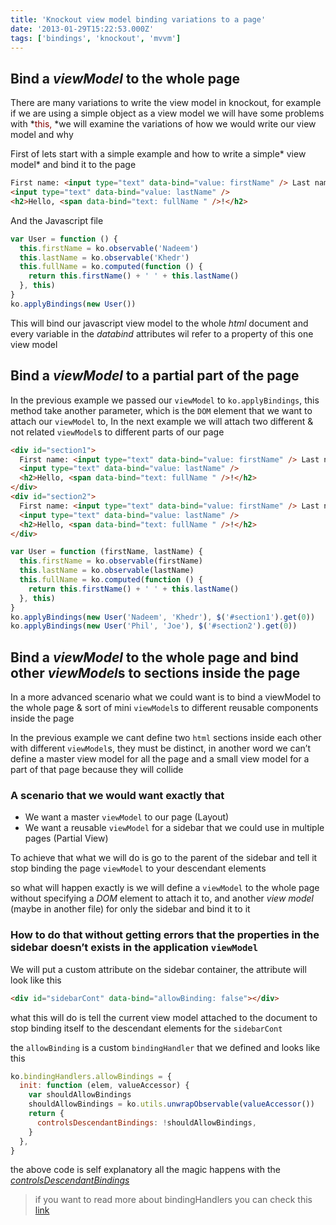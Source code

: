 ```yaml
---
title: 'Knockout view model binding variations to a page'
date: '2013-01-29T15:22:53.000Z'
tags: ['bindings', 'knockout', 'mvvm']
---
```


## Bind a _viewModel_ to the whole page

There are many variations to write the view model in knockout, for example if we are using a simple object as a view model we will have some problems with *<span style="color:#800000;">this, </span>*we will examine the variations of how we would write our view model and why

First of lets start with a simple example and how to write a simple* view model* and bind it to the page

```html
First name: <input type="text" data-bind="value: firstName" /> Last name:
<input type="text" data-bind="value: lastName" />
<h2>Hello, <span data-bind="text: fullName " />!</h2>
```

And the Javascript file

```javascript
var User = function () {
  this.firstName = ko.observable('Nadeem')
  this.lastName = ko.observable('Khedr')
  this.fullName = ko.computed(function () {
    return this.firstName() + ' ' + this.lastName()
  }, this)
}
ko.applyBindings(new User())
```

This will bind our javascript view model to the whole _html_ document and every variable in the _databind_ attributes wil refer to a property of this one view model

## Bind a _viewModel_ to a partial part of the page

In the previous example we passed our `viewModel` to `ko.applyBindings`, this method take another parameter, which is the `DOM` element that we want to attach our `viewModel` to, In the next example we will attach two different & not related `viewModel`s to different parts of our page

```html
<div id="section1">
  First name: <input type="text" data-bind="value: firstName" /> Last name:
  <input type="text" data-bind="value: lastName" />
  <h2>Hello, <span data-bind="text: fullName " />!</h2>
</div>
<div id="section2">
  First name: <input type="text" data-bind="value: firstName" /> Last name:
  <input type="text" data-bind="value: lastName" />
  <h2>Hello, <span data-bind="text: fullName " />!</h2>
</div>
```

```javascript
var User = function (firstName, lastName) {
  this.firstName = ko.observable(firstName)
  this.lastName = ko.observable(lastName)
  this.fullName = ko.computed(function () {
    return this.firstName() + ' ' + this.lastName()
  }, this)
}
ko.applyBindings(new User('Nadeem', 'Khedr'), $('#section1').get(0))
ko.applyBindings(new User('Phil', 'Joe'), $('#section2').get(0))
```

## Bind a _viewModel_ to the whole page and bind other *viewModel*s to sections inside the page

In a more advanced scenario what we could want is to bind a viewModel to the whole page & sort of mini `viewModel`s to different reusable components inside the page

In the previous example we cant define two `html` sections inside each other with different `viewModel`s, they must be distinct, in another word we can’t define a master view model for all the page and a small view model for a part of that page because they will collide

### A scenario that we would want exactly that

- We want a master `viewModel` to our page (Layout)
- We want a reusable `viewModel` for a sidebar that we could use in multiple pages (Partial View)

To achieve that what we will do is go to the parent of the sidebar and tell it stop binding the page `viewModel` to your descendant elements

so what will happen exactly is we will define a `viewModel` to the whole page without specifying a _DOM_ element to attach it to, and another _view model_ (maybe in another file) for only the sidebar and bind it to it

### How to do that without getting errors that the properties in the sidebar doesn’t exists in the application `viewModel`

We will put a custom attribute on the sidebar container, the attribute will look like this

```html
<div id="sidebarCont" data-bind="allowBinding: false"></div>
```

what this will do is tell the current view model attached to the document to stop binding itself to the descendant elements for the `sidebarCont`

the `allowBinding` is a custom `bindingHandler` that we defined and looks like this

```javascript
ko.bindingHandlers.allowBindings = {
  init: function (elem, valueAccessor) {
    var shouldAllowBindings
    shouldAllowBindings = ko.utils.unwrapObservable(valueAccessor())
    return {
      controlsDescendantBindings: !shouldAllowBindings,
    }
  },
}
```

the above code is self explanatory all the magic happens with the _[controlsDescendantBindings](http://knockoutjs.com/documentation/custom-bindings-controlling-descendant-bindings.html)_

> if you want to read more about bindingHandlers you can check this [link](http://knockoutjs.com/documentation/custom-bindings.html)
